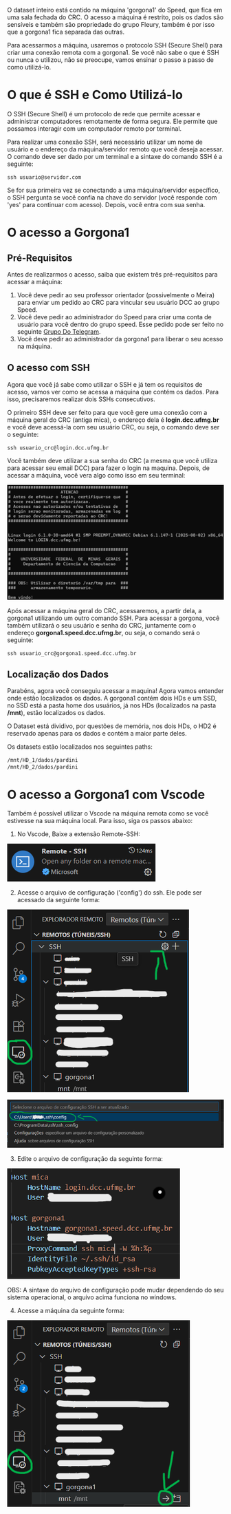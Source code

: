 O dataset inteiro está contido na máquina 'gorgona1' do Speed, que fica em uma sala fechada do CRC. O acesso a máquina é restrito, pois os dados são sensíveis e também são propriedade do grupo Fleury, também é por isso que a gorgona1 fica separada das outras.

Para acessarmos a máquina, usaremos o protocolo SSH (Secure Shell) para criar uma conexão remota com a gorgona1. Se você não sabe o que é SSH ou nunca o utilizou, não se preocupe, vamos ensinar o passo a passo de como utilizá-lo.

# O que é SSH e Como Utilizá-lo

O SSH (Secure Shell) é um protocolo de rede que permite acessar e administrar computadores remotamente de forma segura. Ele permite que possamos interagir com um computador remoto por terminal.

Para realizar uma conexão SSH, será necessário utilizar um nome de usuário e o endereço da máquina/servidor remoto que você deseja acessar. O comando deve ser dado por um terminal e a sintaxe do comando SSH é a seguinte:

```
ssh usuario@servidor.com
```

Se for sua primeira vez se conectando a uma máquina/servidor específico, o SSH pergunta se você confia na chave do servidor (você responde com 'yes' para continuar com acesso). Depois, você entra com sua senha.

# O acesso a Gorgona1

## Pré-Requisitos

Antes de realizarmos o acesso, saiba que existem três pré-requisitos para acessar a máquina:

1. Você deve pedir ao seu professor orientador (possivelmente o Meira) para enviar um pedido ao CRC para vincular seu usuário DCC ao grupo Speed.
2. Você deve pedir ao administrador do Speed para criar uma conta de usuário para você dentro do grupo speed. Esse pedido pode ser feito no seguinte [Grupo Do Telegram](https://t.me/+NTlKuGvnDtw2MjQx).
3. Você deve pedir ao administrador da gorgona1 para liberar o seu acesso na máquina.

## O acesso com SSH

Agora que você já sabe como utilizar o SSH e já tem os requisitos de acesso, vamos ver como se acessa a máquina que contém os dados. Para isso, precisaremos realizar dois SSHs consecutivos.

O primeiro SSH deve ser feito para que você gere uma conexão com a máquina geral do CRC (antiga mica), o endereço dela é **login.dcc.ufmg.br** e você deve acessá-la com seu usuário CRC, ou seja, o comando deve ser o seguinte:

```
ssh usuario_crc@login.dcc.ufmg.br
```

Você também deve utilizar a sua senha do CRC (a mesma que você utiliza para acessar seu email DCC) para fazer o login na maquina. Depois, de acessar a máquina, você vera algo como isso em seu terminal:

![Acesso a Mica](https://github.com/Lucas-Junqueira/MRI/blob/main/acesso_maquina/imagens/acesso_mica.png)

Após acessar a máquina geral do CRC, acessaremos, a partir dela, a gorgona1 utilizando um outro comando SSH. Para acessar a gorgona, você também utilizará o seu usuário e senha do CRC, juntamente com o endereço **gorgona1.speed.dcc.ufmg.br**, ou seja, o comando será o seguinte:

```
ssh usuario_crc@gorgona1.speed.dcc.ufmg.br
```

## Localização dos Dados

Parabéns, agora você conseguiu acessar a maquina! Agora vamos entender onde estão localizados os dados. A gorgona1 contém dois HDs e um SSD, no SSD está a pasta home dos usuários, já nos HDs (localizados na pasta **/mnt**), estão localizados os dados.

O Dataset está dividivo, por questões de memória, nos dois HDs, o HD2 é reservado apenas para os dados e contém a maior parte deles.

Os datasets estão localizados nos seguintes paths:

```
/mnt/HD_1/dados/pardini
/mnt/HD_2/dados/pardini
```

# O acesso a Gorgona1 com Vscode

Também é possível utilizar o Vscode na máquina remota como se você estivesse na sua máquina local. Para isso, siga os passos abaixo:

1. No Vscode, Baixe a extensão Remote-SSH:

![Remote SSH](https://github.com/Lucas-Junqueira/MRI/blob/main/acesso_maquina/imagens/remote_ssh.png)

2. Acesse o arquivo de configuração ('config') do ssh. Ele pode ser acessado da seguinte forma:

![Explorador Remoto](https://github.com/Lucas-Junqueira/MRI/blob/main/acesso_maquina/imagens/explorador_remoto.png)

![Selecionar Arquivo](https://github.com/Lucas-Junqueira/MRI/blob/main/acesso_maquina/imagens/selecionar_arquivo.png)

3. Edite o arquivo de configuração da seguinte forma:

![Arquivo de Config](https://github.com/Lucas-Junqueira/MRI/blob/main/acesso_maquina/imagens/arquivo_config.png)

OBS: A sintaxe do arquivo de configuração pode mudar dependendo do seu sistema operacional, o arquivo acima funciona no windows.

4. Acesse a máquina da seguinte forma:

![Acesso a maquina](https://github.com/Lucas-Junqueira/MRI/blob/main/acesso_maquina/imagens/acesso_vscode.png)
